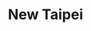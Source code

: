 ---
layout: place
title: "New Taipei"
permalink: /massachusetts/new-bedford/new-taipei.html
stateAbbr: MA
stateName: Massachusetts
cityName: New Bedford
seo:
  name: "New Taipei"
  type: Restaurant
  links: https://www.newtaipeima.com/
description: "New Taipei serves delicious sushi in New Bedford, Massachusetts. Try fresh Japanese dishes for a great dining experience. Available for takeout, delivery, lunch, and dinner."
place_id: ChIJ1b0kIrjj5IkR86xg3esw8Yk
photos:
  - name: >-
      places/ChIJ1b0kIrjj5IkR86xg3esw8Yk/photos/AeeoHcI5D8PY091NYm_kJ-GAB2tYbMxyU3Yu403rUL_S3QuM9JciusKOp5Eu5anCnj3kw7dQ-NDczzrMeiwQUIuMXxgWCUjoNmGV6Nd9Ylt6egEbKQy-QrWcgmW5ebuCc-OJGSRs00J_EzpNOTdxqepAhB9gO8xfN2bYtROx2dW_reLyAW1EcnNswW8UPbuNN4Y4IGMHFPpOV72VLw4ZarLT2dzPaHwyKSX5edffbM4dhciZ5gYAbpbdlpCfZ5NxzrQ_utVMfIWxEPzloXSIlXnsIUn32aoueN9ZnctsBB1dAJqrfuT3UjjtTBxAJsCfufr12_3iAQ1cvzJ1Gmu1eB5PftzZ72RDb-KlvAI3GhlTVCJJ2KgsfQPOr5kouymaZxNmfm2fzwe2lh2XN1OtX8pVOgGGS5DjeYB17K15jlQPDaswCtA
    widthPx: 4032
    heightPx: 2268
    authorAttributions:
      - displayName: Thomas Anger
        uri: https://maps.google.com/maps/contrib/118103762377533023963
        photoUri: >-
          https://lh3.googleusercontent.com/a-/ALV-UjUmXEXM09BrYo6hX-iBWBrbzHs2eKz6IqTq0T7cUMOsf37m5Z2Q6A=s100-p-k-no-mo
    flagContentUri: >-
      https://www.google.com/local/imagery/report/?cb_client=maps_api_places.places_api&image_key=!1e10!2sCIHM0ogKEICAgICu6bGlzQE&hl=en-US
    googleMapsUri: >-
      https://www.google.com/maps/place//data=!3m4!1e2!3m2!1sCIHM0ogKEICAgICu6bGlzQE!2e10!4m2!3m1!1s0x89e4e3b82224bdd5:0x89f130ebdd60acf3
  - name: >-
      places/ChIJ1b0kIrjj5IkR86xg3esw8Yk/photos/AeeoHcIekshUpL6eM-EG7anVUJN2PbQcZLwatAW9JuDRM5YejvMrzLLRN6p1r5xsmGB_NAS39iOglrrf9S7LbQAB6BjKCWlblcidJ7wAaUert2LLURX6qk1LME_mxRimwYVSxkLzNl1Uv2RtsF3Wjid_Ruq9zCEuxjc6LK-uCkWfEJ5E-RIJzA5scJgpWBUO6NtVt_E6GU6pHY0tk5_WlCVKwNYlTIpwCs5wTCtYWlo2dWrZKK_9WaRY1tMGrmhjyFQBk5Jm6Bnj__bUXghXoIlCfxNWUMtQcUkzUjR5jDWNSSi6WnbKdMAbG98kjV5tmWvxxQIA2lJL6T3UH1zeT-oYQtBsNJyzpgERUZX-3SgaHFqvK6eiTLwmXGMuADV7Ep_BZj28mqK4ZkjBoOlvp64G2LxZL-ovxAN7ba3YcD5zuLAOs_s_
    widthPx: 3264
    heightPx: 2448
    authorAttributions:
      - displayName: Taylor Nguyen
        uri: https://maps.google.com/maps/contrib/100865650654383704933
        photoUri: >-
          https://lh3.googleusercontent.com/a/ACg8ocLEJRexNOsTnO-t_7A0jQ5JF9P45FJMkZhsyhljE53qBTsyAFM=s100-p-k-no-mo
    flagContentUri: >-
      https://www.google.com/local/imagery/report/?cb_client=maps_api_places.places_api&image_key=!1e10!2sCIHM0ogKEICAgIC4vrydiwE&hl=en-US
    googleMapsUri: >-
      https://www.google.com/maps/place//data=!3m4!1e2!3m2!1sCIHM0ogKEICAgIC4vrydiwE!2e10!4m2!3m1!1s0x89e4e3b82224bdd5:0x89f130ebdd60acf3
  - name: >-
      places/ChIJ1b0kIrjj5IkR86xg3esw8Yk/photos/AeeoHcL_8kmHLMtAnFr2QtWKV47PElWxbsA5lOw2U3wf3Jjp6uQQDIQH47RxZ1LcCkGqS0E4s3jjXBNuI1ZKLUDYRagmgbubGUVFnyS9z8XpX9EV-FX0yd18fznMU3QajQVCgUUPbJvrG7zh9V4jLz1zLfyiSFuckv6m-iLBsJAYT42w63G4LP758TCvKoCqhZ_DGCCQQHoNenpdd2Rp_3yfA9AsSj9VaG8EyeM7G623NrktH8gz4OyT6uGExJXpkJ1I6um6PH0yTLKDefcCuhQtT4zSM07uKiVu7ahK_IVQtgYOMu3JvcRUx9TjXhiKWBlVU-sOAdXsA12qd33G3Bwfe244e3wTgAWG64LJmzueoCMiP5FA1ftfOZAB5PE6CXNaIsfjF3x7UGP3Icp8f0NmRsRzgeMdTaxiC2i2paVd-DfvuQ
    widthPx: 3024
    heightPx: 4032
    authorAttributions:
      - displayName: Javier Rosa
        uri: https://maps.google.com/maps/contrib/100664164076294368858
        photoUri: >-
          https://lh3.googleusercontent.com/a-/ALV-UjXQskbE5T9mDdj5lXNbojVyZotMNlDrmRnX5UkLjXdYpTdI1Jn9=s100-p-k-no-mo
    flagContentUri: >-
      https://www.google.com/local/imagery/report/?cb_client=maps_api_places.places_api&image_key=!1e10!2sCIHM0ogKEICAgICjvbmSNg&hl=en-US
    googleMapsUri: >-
      https://www.google.com/maps/place//data=!3m4!1e2!3m2!1sCIHM0ogKEICAgICjvbmSNg!2e10!4m2!3m1!1s0x89e4e3b82224bdd5:0x89f130ebdd60acf3
  - name: >-
      places/ChIJ1b0kIrjj5IkR86xg3esw8Yk/photos/AeeoHcIZlX98pXguQ0_zrWaxKTYzr3NT185mm64OiySYYh32zjCAfFZh5LBsOYSSWe8o9mc2izPaSXjmXeHgFoSwy-8u0bCJCSiXD1mjKEo6tq7ghOmz9OE-UEdv3J-2ssgEZdY4hDV7DfCBexbYMYI9h6Wdja9pgz-cc5MMOskMCe5HrpMZ_nf9EkbMWvT8mjh-fufOLUgjDH3Vz7PvYEW6NPQs7ktI5DeXaPmSUcMgcQGjvdmNuXYSM1bAISg9KZguPofEBQfqkOGqj8ZYzTxWKgNSFgbvV683JtHm52L6-msdqgyEWfSAMJEC06xKOZ0-Yjz83x5VC8Z3KN-NpGzUnNMb7Cl8vBIsK3JDTuzWeCilqhC1ugyI8XkkkEnx9PTsdjwM-N5QmMzheW62DZa98yrQHg8WeAnx7qtKd3IPYbnokEj6
    widthPx: 1267
    heightPx: 1280
    authorAttributions:
      - displayName: Kim Nunes
        uri: https://maps.google.com/maps/contrib/115220591528018577454
        photoUri: >-
          https://lh3.googleusercontent.com/a-/ALV-UjVi_OtKC6xHrHafV6HeR6ek10rkDhZGqPm6gzf3gVEWrCABlm-Zlg=s100-p-k-no-mo
    flagContentUri: >-
      https://www.google.com/local/imagery/report/?cb_client=maps_api_places.places_api&image_key=!1e10!2sCIHM0ogKEICAgICOyoOY7gE&hl=en-US
    googleMapsUri: >-
      https://www.google.com/maps/place//data=!3m4!1e2!3m2!1sCIHM0ogKEICAgICOyoOY7gE!2e10!4m2!3m1!1s0x89e4e3b82224bdd5:0x89f130ebdd60acf3
  - name: >-
      places/ChIJ1b0kIrjj5IkR86xg3esw8Yk/photos/AeeoHcJOZpMnMD7X9msAH7iF5EoI8vQ_uCINPaHFMuAIjlIa5EmAjVtTNLDCW-TvsQ3ihb5bvDnxiUrIfxnCYguJFuj8UwIJRIw_FAywJasrTX6zYaOTIFwsFiAm4YkNN7KNtgq05iveutAt4cfr6qQzf5RB5gGr7zJWeImINNkibZkOP3nK5j8cl0VotRgWl0ahKh0_t80Bam-Dy0QQvPIaSsBExVeGlZdqOhUadoopSDg-Cp9FbxvIh6p_aNgitGDsmRs3soVmf51yhb3dBsb0yE56AaTvag7RN3yqw-KJrnZEZm99TfYaBnJguOe2I-Ik-3JsTacfEVPXg4tzw3HshhjVwF1_Z787aPJw-Zqj7Qs9rx03tPDmJ8io5WIgM80omUyv9NOrtcl0wpG1JVUymgwS1_NHet1eS4JzreeYiaGr21Iz
    widthPx: 3024
    heightPx: 4032
    authorAttributions:
      - displayName: Ryan Lemmer
        uri: https://maps.google.com/maps/contrib/102540252199753355304
        photoUri: >-
          https://lh3.googleusercontent.com/a-/ALV-UjUjhwghRczPUdBzRM7pqwDoMX_aQoTmUGZQ8qg04DLSUlEiWdpX=s100-p-k-no-mo
    flagContentUri: >-
      https://www.google.com/local/imagery/report/?cb_client=maps_api_places.places_api&image_key=!1e10!2sCIHM0ogKEICAgIDEuN2vnQE&hl=en-US
    googleMapsUri: >-
      https://www.google.com/maps/place//data=!3m4!1e2!3m2!1sCIHM0ogKEICAgIDEuN2vnQE!2e10!4m2!3m1!1s0x89e4e3b82224bdd5:0x89f130ebdd60acf3
  - name: >-
      places/ChIJ1b0kIrjj5IkR86xg3esw8Yk/photos/AeeoHcI1LGF6jg02oa9SthS2qRzcCmefMGnOyIJp70cOyCuUtDsgC3WLizpO1zQKtZ3BRHX5DLK_5zfg7x0NcB1jSU7DsJBJIbpvUrqiudAOsQZBoo9nktrMXpvk95bwfeAWTc1sel7kmjEy0txrFbFHiT2Y1SBjKQSZ3mbw7L5su0V98moFcp3auEKUvE74YuRvuhF1pHjgzAqjfUJ0qAwbhs28oh2GTbCCzcKyci2bXaMpOcnClLUDTeuJccFdUJgCDYF6eSe_hQgDOvdKsisufL6YrT2CkANKKEUjX-oCYJKZEvW2pKktq_f4yHxe9O-Z1X76OuWfFIy14a9QoQH30esmTbzUFSQTKF9jrW5b7CBuk3LLx1bO1qzZRFJpj5df93P38t997HwyUTWyVZiOcORXIqryLTu50UCzjgeryf8gW2A
    widthPx: 3112
    heightPx: 2333
    authorAttributions:
      - displayName: Taylor Nguyen
        uri: https://maps.google.com/maps/contrib/100865650654383704933
        photoUri: >-
          https://lh3.googleusercontent.com/a/ACg8ocLEJRexNOsTnO-t_7A0jQ5JF9P45FJMkZhsyhljE53qBTsyAFM=s100-p-k-no-mo
    flagContentUri: >-
      https://www.google.com/local/imagery/report/?cb_client=maps_api_places.places_api&image_key=!1e10!2sCIHM0ogKEICAgIC4vsz_2QE&hl=en-US
    googleMapsUri: >-
      https://www.google.com/maps/place//data=!3m4!1e2!3m2!1sCIHM0ogKEICAgIC4vsz_2QE!2e10!4m2!3m1!1s0x89e4e3b82224bdd5:0x89f130ebdd60acf3
  - name: >-
      places/ChIJ1b0kIrjj5IkR86xg3esw8Yk/photos/AeeoHcIfU04CY1EbAdw03N9cmJ2Ra_BObpzF-oFN08Nw-OA6f1yk9go_yI6bTQX70LCSPQQyn8n2x6M4uwZ6vJML0XrOt1RBnwPTInQYumNQor8sr2_tEqAB18PTjcv6iJ_6J6_IGj_LJ_9cng4K67xjzxL-XV8QottaDt10OzZGkVI_938NLopJAclZaTKR7r1sV5SC78-qYc_Ks44hw2_nAkSgvBxLpsjEu4iaEkUIneIM8zD7JCG5wVQkYcVOHq5gDD1UHG5ZDc6pjQbMJbRahJ2xASWcBMfZCCGt_XVxbXDSX2lbwYVpdpavisDVp_E7fVBq6SYRZ5yyUnBOkSfw8UNBiPIFHf9J7JXUAB_GEn9_YZvZ60SwjVJi9ijWTW0vWbIY4xh09d1RH06YYcRiePTJYzMIT_DVnye8AE8opaQ
    widthPx: 3024
    heightPx: 4032
    authorAttributions:
      - displayName: Jessenia Santos
        uri: https://maps.google.com/maps/contrib/117409196115697713516
        photoUri: >-
          https://lh3.googleusercontent.com/a/ACg8ocKVKwmLIncMjFdYBnIhuSq01cUwPmnfL0ndw_2LMK9fekxXOA=s100-p-k-no-mo
    flagContentUri: >-
      https://www.google.com/local/imagery/report/?cb_client=maps_api_places.places_api&image_key=!1e10!2sCIHM0ogKEICAgIDb47PBeg&hl=en-US
    googleMapsUri: >-
      https://www.google.com/maps/place//data=!3m4!1e2!3m2!1sCIHM0ogKEICAgIDb47PBeg!2e10!4m2!3m1!1s0x89e4e3b82224bdd5:0x89f130ebdd60acf3
  - name: >-
      places/ChIJ1b0kIrjj5IkR86xg3esw8Yk/photos/AeeoHcKxD3boiSzYmdfCWqSIo_z70qw_tLFGWyiGGVMU1eQuOhCoQ2OLBCqhrThcFGAqeZcKHzWrJMHoTI_85ybCGfbFmzDbTmvlawxgq7xoYrLtZZaDaaHlTpXPKm4QG3QshHQfaK1ZFAHoOsiaq-CHC7sGSApGlEX7xUbKIPoVVwQuwjlKCdsvLL0orw2v4Cp6Et9XJw7fnHVD6EGzT7J3lL_Jti-VDoi4E9s3A8X2KIF5pc5Kt-ppDq4F2gYT-wjz81SjrfpWI6OSWvZrZLXw7utp3vsMHWbelEZv1lQNvNUFdcXDpfuyzwjcPVk9BSuIOx7seFMy2gf2-g-9CqgFNxjpr18V_SriddG0MYvSMoZGuNF25WX1zkoaxQXweIQBemGp-Y4u__DsdT7IFr2jNu0yZFEDQoj1otOovrcIDEuzZQ
    widthPx: 4800
    heightPx: 2700
    authorAttributions:
      - displayName: Cynthia Costa
        uri: https://maps.google.com/maps/contrib/100821171533174422191
        photoUri: >-
          https://lh3.googleusercontent.com/a-/ALV-UjXw7EotxPyg4IvPxOHur7535oGAnZzs2kegxFf3rOINXCIOsaITTg=s100-p-k-no-mo
    flagContentUri: >-
      https://www.google.com/local/imagery/report/?cb_client=maps_api_places.places_api&image_key=!1e10!2sCIHM0ogKEICAgICk4N_WXg&hl=en-US
    googleMapsUri: >-
      https://www.google.com/maps/place//data=!3m4!1e2!3m2!1sCIHM0ogKEICAgICk4N_WXg!2e10!4m2!3m1!1s0x89e4e3b82224bdd5:0x89f130ebdd60acf3
  - name: >-
      places/ChIJ1b0kIrjj5IkR86xg3esw8Yk/photos/AeeoHcLwBKPKaRfCRbioOLG4-XPIBodoO2uQErjIdB7BTt9AyhafoEz8wgP9FicEcPcx6hmyHd_stMdKEHrUv8ZVjTNXyFtQcUl2BIrBoCGgdnzmrqCwlgmBzW27V5QRCPbz5OZcMEql7vXA8VVHeCUwR7bkEYi_af8ipdYZjeRqe6I_atftHJ1IrVQ5syG-Wpf80nLvuZHyibIo-fI6UIiDs97XLJ7zOwPrFLpxwgG_QbPiySQkrvIxzIaDynt6AnnFNZzrljqrgdYdkS2T6zLqkhzJUB3HQXQrUZ2T9h29PSbhxUd9AffXS7LFhncCHINg-2EP0wfiwAV_fEZeKPRh9olAInlDypjSOzdqlocCetXkJNl4X2eitvHMAHddd_i1aDBDNvjMgXgC9tSwvye8GtmSoDhavC3n6TkuFkVOqcJRuFP4
    widthPx: 2992
    heightPx: 4000
    authorAttributions:
      - displayName: Jess Rayner
        uri: https://maps.google.com/maps/contrib/109757689116798725367
        photoUri: >-
          https://lh3.googleusercontent.com/a-/ALV-UjWtfyFP1__3CG5q7qL2QbZBQJ0naL7kSsGlZkEBSgJ9r9hLEjcm=s100-p-k-no-mo
    flagContentUri: >-
      https://www.google.com/local/imagery/report/?cb_client=maps_api_places.places_api&image_key=!1e10!2sCIHM0ogKEICAgIDEo7Kc3wE&hl=en-US
    googleMapsUri: >-
      https://www.google.com/maps/place//data=!3m4!1e2!3m2!1sCIHM0ogKEICAgIDEo7Kc3wE!2e10!4m2!3m1!1s0x89e4e3b82224bdd5:0x89f130ebdd60acf3
  - name: >-
      places/ChIJ1b0kIrjj5IkR86xg3esw8Yk/photos/AeeoHcL3mS7fzKng8EKlAh2uwN-kQ6KP4rvx9CslbS15-Kk6UFzarbwPoAJt2QkPe6y_Ldw07Gcb7Gn84R5YyVQjbXXvIA30A13NYLIcO79gP__b8i8LHJY5MgT9mBsSQ6pfi747dZTqU8puX8w97G40A4fi416NfYxC_f7K-c1TQMz-6b4MIaTbeWVPW-fYyV7mp-87FGYV4h9ykH_icMY0bC6T9ZBSTFyZ6dGS00OId-kJhmfy8J-RmFXYSc7ti5bPQln0FK_Pzad6WhCpXf7U7zjo9d9_LyHfp7pcmq71g8A_kc7twhzhRonqQT584KxlM9Vu6yJr6n-_ADFjqeuxBZiEmF2UVqviNK84yidV6rOHk_afIqMiAeVnn1Oc3vmR4ZZ3ruJeut2K0fRIs-yd2BN-Cgqj-55H58aRRbiGBqLR68EN
    widthPx: 3024
    heightPx: 4032
    authorAttributions:
      - displayName: Heather Marshall
        uri: https://maps.google.com/maps/contrib/102437505940410637610
        photoUri: >-
          https://lh3.googleusercontent.com/a-/ALV-UjW473qgVoUMVCgEToorfykzEhOfmbVSJOUWyThMOajvtZVxh5bHSg=s100-p-k-no-mo
    flagContentUri: >-
      https://www.google.com/local/imagery/report/?cb_client=maps_api_places.places_api&image_key=!1e10!2sCIHM0ogKEICAgICcs_TH3QE&hl=en-US
    googleMapsUri: >-
      https://www.google.com/maps/place//data=!3m4!1e2!3m2!1sCIHM0ogKEICAgICcs_TH3QE!2e10!4m2!3m1!1s0x89e4e3b82224bdd5:0x89f130ebdd60acf3
address: 37 Rockdale Ave, New Bedford, MA 02740, USA
street: 37 Rockdale Ave
city: New Bedford
state: MA
zip: '02740'
country: USA
neighborhood: null
latitude: '41.614055'
longitude: '-70.932016'
accessibility_options:
  wheelchairAccessibleParking: true
  wheelchairAccessibleEntrance: true
  wheelchairAccessibleSeating: true
business_status: OPERATIONAL
name: New Taipei
google_maps_links:
  directionsUri: >-
    https://www.google.com/maps/dir//''/data=!4m7!4m6!1m1!4e2!1m2!1m1!1s0x89e4e3b82224bdd5:0x89f130ebdd60acf3!3e0
  placeUri: https://maps.google.com/?cid=9939779642172943603
  writeAReviewUri: >-
    https://www.google.com/maps/place//data=!4m3!3m2!1s0x89e4e3b82224bdd5:0x89f130ebdd60acf3!12e1
  reviewsUri: >-
    https://www.google.com/maps/place//data=!4m4!3m3!1s0x89e4e3b82224bdd5:0x89f130ebdd60acf3!9m1!1b1
  photosUri: >-
    https://www.google.com/maps/place//data=!4m3!3m2!1s0x89e4e3b82224bdd5:0x89f130ebdd60acf3!10e5
primary_type: Restaurant
opening_hours:
  regular: null
  current: null
secondary_opening_hours:
  regular:
    weekdayDescriptions: null
    type: null
  current:
    weekdayDescriptions: null
    type: null
phone: (508) 990-2631
price_level: PRICE_LEVEL_MODERATE
price_range: $10 &ndash; $20
rating: '4.4'
rating_count: 0
website: https://www.newtaipeima.com/
reviews:
  - name: >-
      places/ChIJ1b0kIrjj5IkR86xg3esw8Yk/reviews/ChdDSUhNMG9nS0VJQ0FnSURiNDdQQjJnRRAB
    relativePublishTimeDescription: 8 months ago
    rating: 5
    text:
      text: >-
        Just ordered from here for the 1st time and the food was AMAZING. Got
        chicken fingers, crab rangoons and fries and the crab rangoons are the
        best I’ve ever had, delivery was quick  too ! I literally never leave
        google reviews but it was so good I wanna give them the credit they
        deserve🤣
      languageCode: en
    originalText:
      text: >-
        Just ordered from here for the 1st time and the food was AMAZING. Got
        chicken fingers, crab rangoons and fries and the crab rangoons are the
        best I’ve ever had, delivery was quick  too ! I literally never leave
        google reviews but it was so good I wanna give them the credit they
        deserve🤣
      languageCode: en
    authorAttribution:
      displayName: Jessenia Santos
      uri: https://www.google.com/maps/contrib/117409196115697713516/reviews
      photoUri: >-
        https://lh3.googleusercontent.com/a/ACg8ocKVKwmLIncMjFdYBnIhuSq01cUwPmnfL0ndw_2LMK9fekxXOA=s128-c0x00000000-cc-rp-mo
    publishTime: '2024-08-09T01:10:24.693261Z'
    flagContentUri: >-
      https://www.google.com/local/review/rap/report?postId=ChdDSUhNMG9nS0VJQ0FnSURiNDdQQjJnRRAB&d=17924085&t=1
    googleMapsUri: >-
      https://www.google.com/maps/reviews/data=!4m6!14m5!1m4!2m3!1sChdDSUhNMG9nS0VJQ0FnSURiNDdQQjJnRRAB!2m1!1s0x89e4e3b82224bdd5:0x89f130ebdd60acf3
  - name: >-
      places/ChIJ1b0kIrjj5IkR86xg3esw8Yk/reviews/ChdDSUhNMG9nS0VJQ0FnSUNQbEphR2pnRRAB
    relativePublishTimeDescription: 4 months ago
    rating: 5
    text:
      text: >-
        Got lunch here for the first time for take out, the food was good
        everything was hot and tasted fresh. The lady at the counter was nice
        and I even got a smile which is rare these days. I'd go back 👍🏼
      languageCode: en
    originalText:
      text: >-
        Got lunch here for the first time for take out, the food was good
        everything was hot and tasted fresh. The lady at the counter was nice
        and I even got a smile which is rare these days. I'd go back 👍🏼
      languageCode: en
    authorAttribution:
      displayName: Jon
      uri: https://www.google.com/maps/contrib/101830086710564710357/reviews
      photoUri: >-
        https://lh3.googleusercontent.com/a/ACg8ocKiGSu_BWxmgGHdDOmbqfMIkhZ10uovsEfBTYuEXkx0u9Ou=s128-c0x00000000-cc-rp-mo
    publishTime: '2024-11-21T19:17:53.677133Z'
    flagContentUri: >-
      https://www.google.com/local/review/rap/report?postId=ChdDSUhNMG9nS0VJQ0FnSUNQbEphR2pnRRAB&d=17924085&t=1
    googleMapsUri: >-
      https://www.google.com/maps/reviews/data=!4m6!14m5!1m4!2m3!1sChdDSUhNMG9nS0VJQ0FnSUNQbEphR2pnRRAB!2m1!1s0x89e4e3b82224bdd5:0x89f130ebdd60acf3
  - name: >-
      places/ChIJ1b0kIrjj5IkR86xg3esw8Yk/reviews/ChZDSUhNMG9nS0VJQ0FnTURBanRDT0l3EAE
    relativePublishTimeDescription: 2 months ago
    rating: 5
    text:
      text: >-
        absolutely amazing food both chinese & japanese ~ especially the sushi —
        we order almost every week !
      languageCode: en
    originalText:
      text: >-
        absolutely amazing food both chinese & japanese ~ especially the sushi —
        we order almost every week !
      languageCode: en
    authorAttribution:
      displayName: J R
      uri: https://www.google.com/maps/contrib/116234382450852216479/reviews
      photoUri: >-
        https://lh3.googleusercontent.com/a/ACg8ocJyQh_HSvx-h-pFzwjJUq_ruZAbOSYt_3KKGN4sEeVd2HGIJYK6=s128-c0x00000000-cc-rp-mo
    publishTime: '2025-02-08T23:49:24.582088Z'
    flagContentUri: >-
      https://www.google.com/local/review/rap/report?postId=ChZDSUhNMG9nS0VJQ0FnTURBanRDT0l3EAE&d=17924085&t=1
    googleMapsUri: >-
      https://www.google.com/maps/reviews/data=!4m6!14m5!1m4!2m3!1sChZDSUhNMG9nS0VJQ0FnTURBanRDT0l3EAE!2m1!1s0x89e4e3b82224bdd5:0x89f130ebdd60acf3
  - name: >-
      places/ChIJ1b0kIrjj5IkR86xg3esw8Yk/reviews/ChZDSUhNMG9nS0VJQ0FnSUN1aEpUVkNBEAE
    relativePublishTimeDescription: 2 years ago
    rating: 5
    text:
      text: >-
        Love new tai pei, I have never had a bad experience here. We always
        order a ton of sushi, probably $150 worth two times a month. The
        presentation is gorgeous, I’m very confident when I order sushi for my
        guests. I order other food too, typical Chinese stuff and it’s always
        amazing. I’m attaching a photo, unfortunately we already ate a bunch of
        it before the photo but notice he heart shaped sushi!!  These people are
        amazing. Of note, they did screw up an order a few weeks ago, sent white
        rice vs portal fried rice but they corrected it with a smile . I don’t
        understand the bad reviews on here, anyway love love love new tai pai,
        it’s our go to!
      languageCode: en
    originalText:
      text: >-
        Love new tai pei, I have never had a bad experience here. We always
        order a ton of sushi, probably $150 worth two times a month. The
        presentation is gorgeous, I’m very confident when I order sushi for my
        guests. I order other food too, typical Chinese stuff and it’s always
        amazing. I’m attaching a photo, unfortunately we already ate a bunch of
        it before the photo but notice he heart shaped sushi!!  These people are
        amazing. Of note, they did screw up an order a few weeks ago, sent white
        rice vs portal fried rice but they corrected it with a smile . I don’t
        understand the bad reviews on here, anyway love love love new tai pai,
        it’s our go to!
      languageCode: en
    authorAttribution:
      displayName: rachel rockwood
      uri: https://www.google.com/maps/contrib/112995068907231677331/reviews
      photoUri: >-
        https://lh3.googleusercontent.com/a-/ALV-UjWHh85XneC_d8yDcnwiRdWL_KFoxhHQWjgf1n3MUR6tw-VKXJJ61w=s128-c0x00000000-cc-rp-mo-ba4
    publishTime: '2022-07-20T23:40:37.731203Z'
    flagContentUri: >-
      https://www.google.com/local/review/rap/report?postId=ChZDSUhNMG9nS0VJQ0FnSUN1aEpUVkNBEAE&d=17924085&t=1
    googleMapsUri: >-
      https://www.google.com/maps/reviews/data=!4m6!14m5!1m4!2m3!1sChZDSUhNMG9nS0VJQ0FnSUN1aEpUVkNBEAE!2m1!1s0x89e4e3b82224bdd5:0x89f130ebdd60acf3
  - name: >-
      places/ChIJ1b0kIrjj5IkR86xg3esw8Yk/reviews/ChZDSUhNMG9nS0VJQ0FnSUNPMDc2ZGVREAE
    relativePublishTimeDescription: 3 months ago
    rating: 5
    text:
      text: >-
        I have been in this restaurant for 6 years,  5 stars the best sushi bolt
        in the south cost
      languageCode: en
    originalText:
      text: >-
        I have been in this restaurant for 6 years,  5 stars the best sushi bolt
        in the south cost
      languageCode: en
    authorAttribution:
      displayName: filipe Reinoso
      uri: https://www.google.com/maps/contrib/110890877081111543440/reviews
      photoUri: >-
        https://lh3.googleusercontent.com/a/ACg8ocLj21LW2a8oBeBBjFTQF_XzB-xCQV031m50nZT5Ju5RZacI=s128-c0x00000000-cc-rp-mo-ba3
    publishTime: '2024-12-24T01:07:50.483442Z'
    flagContentUri: >-
      https://www.google.com/local/review/rap/report?postId=ChZDSUhNMG9nS0VJQ0FnSUNPMDc2ZGVREAE&d=17924085&t=1
    googleMapsUri: >-
      https://www.google.com/maps/reviews/data=!4m6!14m5!1m4!2m3!1sChZDSUhNMG9nS0VJQ0FnSUNPMDc2ZGVREAE!2m1!1s0x89e4e3b82224bdd5:0x89f130ebdd60acf3
parking_options:
  freeParkingLot: true
  freeStreetParking: true
  valetParking: false
payment_options:
  acceptsCreditCards: true
  acceptsDebitCards: true
  acceptsCashOnly: false
  acceptsNfc: true
allow_dogs: null
curbside_pickup: null
delivery: true
dine_in: true
good_for_children: true
good_for_groups: true
good_for_sports: false
live_music: false
menu_for_children: true
outdoor_seating: false
reservable: true
restroom: true
serves_beer: true
serves_breakfast: false
serves_brunch: false
serves_cocktails: null
serves_coffee: false
serves_dinner: true
serves_dessert: true
serves_lunch: true
serves_vegetarian_food: true
serves_wine: null
takeout: true
update_category: essentials
summary: null

---